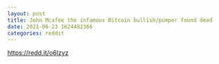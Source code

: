 ```yaml
--- 
layout: post 
title: John Mcafee the infamous Bitcoin bullish/pumper found dead 
date: 2021-06-23 1624482366 
categories: reddit 
--- 
```

https://redd.it/o6lzyz